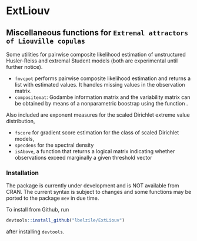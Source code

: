 # ExtLiouv
## Miscellaneous functions for `Extremal attractors of Liouville copulas`


Some utilities for pairwise composite likelihood estimation of unstructured Husler-Reiss and extremal Student models (both are experimental until further notice).

- `fmvcpot` performs pairwise composite likelihood estimation and returns a list with estimated values. It handles missing values in the observation matrix.
- `compositemat`: Godambe information matrix and the variability matrix can be obtained by means of a nonparametric boostrap using the function .

Also included are exponent measures for the scaled Dirichlet extreme value distribution, 
- `fscore` for gradient score estimation for the class of scaled Dirichlet models, 
- `specdens` for the spectral density
- `isAbove`, a function that returns a logical matrix indicating whether observations exceed marginally a given threshold vector


### Installation 
The package is currently under development and is NOT available from CRAN. 
The current syntax is subject to changes and some functions may be ported to the package `mev` in due time.

To install from Github, run

```R
devtools::install_github("lbelzile/ExtLiouv")
```

after installing `devtools`.
